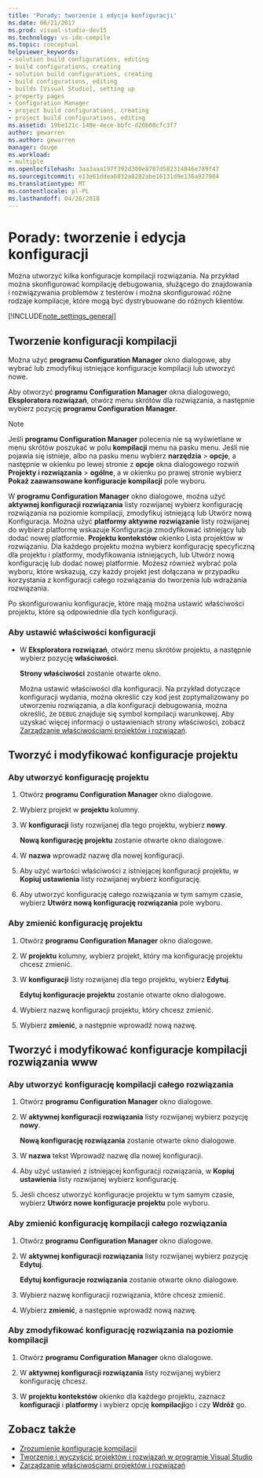 ```yaml
---
title: 'Porady: tworzenie i edycja konfiguracji'
ms.date: 06/21/2017
ms.prod: visual-studio-dev15
ms.technology: vs-ide-compile
ms.topic: conceptual
helpviewer_keywords:
- solution build configurations, editing
- build configurations, creating
- solution build configurations, creating
- build configurations, editing
- builds [Visual Studio], setting up
- property pages
- Configuration Manager
- project build configurations, creating
- project build configurations, editing
ms.assetid: 19be121c-148e-4ece-bbfc-d20b08cfc3f7
author: gewarren
ms.author: gewarren
manager: douge
ms.workload:
- multiple
ms.openlocfilehash: 3aa3aaa197f392d300e8787d582314846e789f47
ms.sourcegitcommit: e13e61ddea6032a8282abe16131d9e136a927984
ms.translationtype: MT
ms.contentlocale: pl-PL
ms.lasthandoff: 04/26/2018
---
```

# <a name="how-to-create-and-edit-configurations"></a>Porady: tworzenie i edycja konfiguracji

Można utworzyć kilka konfiguracje kompilacji rozwiązania. Na przykład można skonfigurować kompilację debugowania, służącego do znajdowania i rozwiązywania problemów z testerów i można skonfigurować różne rodzaje kompilacje, które mogą być dystrybuowane do różnych klientów.

[!INCLUDE[note_settings_general](../data-tools/includes/note_settings_general_md.md)]

## <a name="create-build-configurations"></a>Tworzenie konfiguracji kompilacji

Można użyć **programu Configuration Manager** okno dialogowe, aby wybrać lub zmodyfikuj istniejące konfiguracje kompilacji lub utworzyć nowe.

Aby otworzyć **programu Configuration Manager** okna dialogowego, **Eksploratora rozwiązań**, otwórz menu skrótów dla rozwiązania, a następnie wybierz pozycję **programu Configuration Manager**.

> [!NOTE]
> Jeśli **programu Configuration Manager** polecenia nie są wyświetlane w menu skrótów poszukać w polu **kompilacji** menu na pasku menu. Jeśli nie pojawia się istnieje, albo na pasku menu wybierz **narzędzia** > **opcje**, a następnie w okienku po lewej stronie z **opcje** okna dialogowego rozwiń **Projekty i rozwiązania** > **ogólne**, a w okienku po prawej stronie wybierz **Pokaż zaawansowane konfiguracje kompilacji** pole wyboru.

W **programu Configuration Manager** okno dialogowe, można użyć **aktywnej konfiguracji rozwiązania** listy rozwijanej wybierz konfigurację rozwiązania na poziomie kompilacji, zmodyfikuj istniejącą lub Utwórz nową Konfiguracja. Można użyć **platformy aktywne rozwiązanie** listy rozwijanej do wybierz platformę wskazuje Konfiguracja zmodyfikować istniejący lub dodać nowej platformie. **Projektu kontekstów** okienko Lista projektów w rozwiązaniu. Dla każdego projektu można wybierz konfigurację specyficzną dla projektu i platformy, modyfikowania istniejących, lub Utwórz nową konfigurację lub dodać nowej platformie. Możesz również wybrać pola wyboru, które wskazują, czy każdy projekt jest dołączana w przypadku korzystania z konfiguracji całego rozwiązania do tworzenia lub wdrażania rozwiązania.

 Po skonfigurowaniu konfiguracje, które mają można ustawić właściwości projektu, które są odpowiednie dla tych konfiguracji.

### <a name="to-set-properties-based-on-configurations"></a>Aby ustawić właściwości konfiguracji

-   W **Eksploratora rozwiązań**, otwórz menu skrótów projektu, a następnie wybierz pozycję **właściwości**.

     **Strony właściwości** zostanie otwarte okno.

     Można ustawić właściwości dla konfiguracji. Na przykład dotyczące konfiguracji wydania, można określić czy kod jest zoptymalizowany po utworzeniu rozwiązania, a dla konfiguracji debugowania, można określić, że `DEBUG` znajduje się symbol kompilacji warunkowej. Aby uzyskać więcej informacji o ustawieniach strony właściwości, zobacz [Zarządzanie właściwościami projektów i rozwiązań](../ide/managing-project-and-solution-properties.md).

## <a name="create-and-modify-project-configurations"></a>Tworzyć i modyfikować konfiguracje projektu

### <a name="to-create-a-project-configuration"></a>Aby utworzyć konfigurację projektu

1.  Otwórz **programu Configuration Manager** okno dialogowe.

2.  Wybierz projekt w **projektu** kolumny.

3.  W **konfiguracji** listy rozwijanej dla tego projektu, wybierz **nowy**.

     **Nową konfigurację projektu** zostanie otwarte okno dialogowe.

4.  W **nazwa** wprowadź nazwę dla nowej konfiguracji.

5.  Aby użyć wartości właściwości z istniejącej konfiguracji projektu, w **Kopiuj ustawienia** listy rozwijanej wybierz konfigurację.

6.  Aby utworzyć konfigurację całego rozwiązania w tym samym czasie, wybierz **Utwórz nową konfigurację rozwiązania** pole wyboru.

### <a name="to-rename-a-project-configuration"></a>Aby zmienić konfigurację projektu

1.  Otwórz **programu Configuration Manager** okno dialogowe.

2.  W **projektu** kolumny, wybierz projekt, który ma konfigurację projektu chcesz zmienić.

3.  W **konfiguracji** listy rozwijanej dla tego projektu, wybierz **Edytuj**.

     **Edytuj konfiguracje projektu** zostanie otwarte okno dialogowe.

4.  Wybierz nazwę konfiguracji projektu, który chcesz zmienić.

5.  Wybierz **zmienić**, a następnie wprowadź nową nazwę.

## <a name="create-and-modify-solution-wide-build-configurations"></a>Tworzyć i modyfikować konfiguracje kompilacji rozwiązania www

### <a name="to-create-a-solution-wide-build-configuration"></a>Aby utworzyć konfigurację kompilacji całego rozwiązania

1.  Otwórz **programu Configuration Manager** okno dialogowe.

2.  W **aktywnej konfiguracji rozwiązania** listy rozwijanej wybierz pozycję **nowy**.

     **Nową konfigurację rozwiązania** zostanie otwarte okno dialogowe.

3.  W **nazwa** tekst Wprowadź nazwę dla nowej konfiguracji.

4.  Aby użyć ustawień z istniejącej konfiguracji rozwiązania, w **Kopiuj ustawienia** listy rozwijanej wybierz konfigurację.

5.  Jeśli chcesz utworzyć konfiguracje projektu w tym samym czasie, wybierz **Utwórz nowe konfiguracje projektu** pole wyboru.

### <a name="to-rename-a-solution-wide-build-configuration"></a>Aby zmienić konfigurację kompilacji całego rozwiązania

1.  Otwórz **programu Configuration Manager** okno dialogowe.

2.  W **aktywnej konfiguracji rozwiązania** listy rozwijanej wybierz pozycję **Edytuj**.

     **Edytuj konfiguracje rozwiązania** zostanie otwarte okno dialogowe.

3.  Wybierz nazwę konfiguracji rozwiązania, które chcesz zmienić.

4.  Wybierz **zmienić**, a następnie wprowadź nową nazwę.

### <a name="to-modify-a-solution-wide-build-configuration"></a>Aby zmodyfikować konfigurację rozwiązania na poziomie kompilacji

1.  Otwórz **programu Configuration Manager** okno dialogowe.

2.  W **aktywnej konfiguracji rozwiązania** listy rozwijanej wybierz konfigurację chcesz.

3.  W **projektu kontekstów** okienko dla każdego projektu, zaznacz **konfiguracji** i **platformy** i wybierz opcję **kompilacji**go i czy **Wdróż** go.

## <a name="see-also"></a>Zobacz także

- [Zrozumienie konfiguracje kompilacji](../ide/understanding-build-configurations.md)
- [Tworzenie i wyczyścić projektów i rozwiązań w programie Visual Studio](../ide/building-and-cleaning-projects-and-solutions-in-visual-studio.md)
- [Zarządzanie właściwościami projektów i rozwiązań](managing-project-and-solution-properties.md)